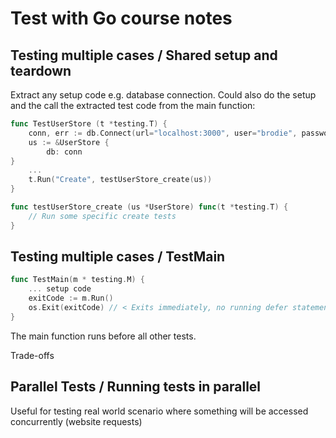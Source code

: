 # Test with Go course notes

## Testing multiple cases / Shared setup and teardown

Extract any setup code e.g. database connection. Could also do the setup and the call the extracted test code from the main function:

```go
func TestUserStore (t *testing.T) {
	conn, err := db.Connect(url="localhost:3000", user="brodie", password="passwd")
	us := &UserStore {
		db: conn
}
	...
	t.Run("Create", testUserStore_create(us))
}

func testUserStore_create (us *UserStore) func(t *testing.T) {
	// Run some specific create tests
}
```

## Testing multiple cases / TestMain

```go
func TestMain(m * testing.M) {
	... setup code
	exitCode := m.Run()
	os.Exit(exitCode) // < Exits immediately, no running defer statements
}
```

The main function runs before all other tests.

Trade-offs

## Parallel Tests / Running tests in parallel

Useful for testing real world scenario where something will be accessed concurrently (website requests)

